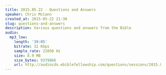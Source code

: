 ```yaml
---
title: 2015.05.22 - Questions and Answers
speaker: Chris McCann
created_at: 2015-05-22 21:30
slug: questions-and-answers
description: Various questions and answers from the Bible
audio:
  mp3_low:
    length: '39:05'
    bitrate: 32 Kbps
    sample_rate: 22050 Hz
    size: 8.9 MB
    size_bytes: 9379866
    url: http://audiocdn.ebiblefellowship.com/questions/sessions/2015.05.22_McCann_-_Questions_and_Answers.mp3
---
```

